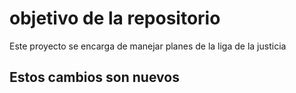 # objetivo de la repositorio

Este proyecto se encarga de manejar planes de la liga de la justicia

## Estos cambios son nuevos 